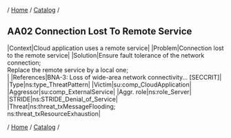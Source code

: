 / [Home](/acctp/) / [Catalog](/acctp/catalog/) /

## AA02 Connection Lost To Remote Service

|Context|Cloud application uses a remote service|
|Problem|Connection lost to the remote service|
|Solution|Ensure fault tolerance of the network connection;<br /> Replace the remote service by a local one;<br />|
|References|BNA-3: Loss of wide-area network connectivity... [SECCRIT]|
|Type|ns:type_ThreatPattern|
|Victim|su:comp_CloudApplication|
|Aggressor|su:comp_ExternalService|
|Aggr. role|ns:role_Server|
|STRIDE|ns:STRIDE_Denial_of_Service|
|Threat|ns:threat_txMessageFlooding;<br /> ns:threat_txResourceExhaustion|

/ [Home](/acctp/) / [Catalog](/acctp/catalog/) /
